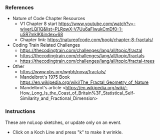 

 
### References
- Nature of Code Chapter Resources
    - V1 Chapter 8 start <https://www.youtube.com/watch?v=-wiverLQl1Q&list=PLRqwX-V7Uu6aFlwukCmDf0-1-uSR7mklK&index=68>
    - Chapter link: <https://natureofcode.com/book/chapter-8-fractals/>
- Coding Train Related Challenges
    - <https://thecodingtrain.com/challenges/lang/all/topic/fractal>
    - <https://thecodingtrain.com/challenges/lang/all/topic/fractals>
    - <https://thecodingtrain.com/challenges/lang/all/topic/fractal-trees>
- Other
    - <https://www.pbs.org/wgbh/nova/fractals/>
    - Mandelbrot's 1975 Book <https://en.wikipedia.org/wiki/The_Fractal_Geometry_of_Nature>
    - Mandelbrot's article <https://en.wikipedia.org/wiki/- How_Long_Is_the_Coast_of_Britain%3F_Statistical_Self-Similarity_and_Fractional_Dimension>


### Instructions

These are noLoop sketches, or update only on an event. 

- Click on a Koch Line and press "k" to make it wrinkle.